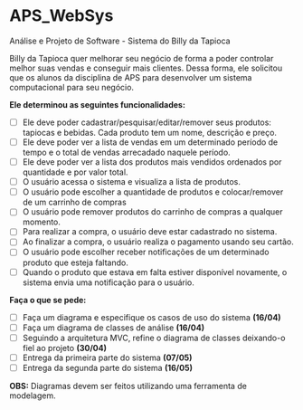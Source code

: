 # APS_WebSys
Análise e Projeto de Software - Sistema do Billy da Tapioca

Billy da Tapioca quer melhorar seu negócio de forma a poder controlar melhor suas vendas e conseguir mais clientes. Dessa forma, ele solicitou que os alunos da disciplina de APS para desenvolver um sistema computacional para seu negócio.

**Ele determinou as seguintes funcionalidades:**
- [ ] Ele deve poder cadastrar/pesquisar/editar/remover seus produtos: tapiocas e bebidas. Cada produto tem um nome, descrição e preço.
- [ ] Ele deve poder ver a lista de vendas em um determinado período de tempo e o total de vendas arrecadado naquele período.
- [ ] Ele deve poder ver a lista dos produtos mais vendidos ordenados por quantidade e por valor total.
- [ ] O usuário acessa o sistema e visualiza a lista de produtos.
- [ ] O usuário pode escolher a quantidade de produtos e colocar/remover de um carrinho de compras
- [ ] O usuário pode remover produtos do carrinho de compras a qualquer momento.
- [ ] Para realizar a compra, o usuário deve estar cadastrado no sistema.
- [ ] Ao finalizar a compra, o usuário realiza o pagamento usando seu cartão.
- [ ] O usuário pode escolher receber notificações de um determinado produto que esteja faltando.
- [ ] Quando o produto que estava em falta estiver disponível novamente, o sistema envia uma notificação para o usuário.

**Faça o que se pede:**
- [ ] Faça um diagrama e especifique os casos de uso do sistema **(16/04)**
- [ ] Faça um diagrama de classes de análise **(16/04)**
- [ ] Seguindo a arquitetura MVC, refine o diagrama de classes deixando-o fiel ao projeto **(30/04)**
- [ ] Entrega da primeira parte do sistema **(07/05)**
- [ ] Entrega da segunda parte do sistema **(16/05)**

**OBS:** Diagramas devem ser feitos utilizando uma ferramenta de modelagem.
